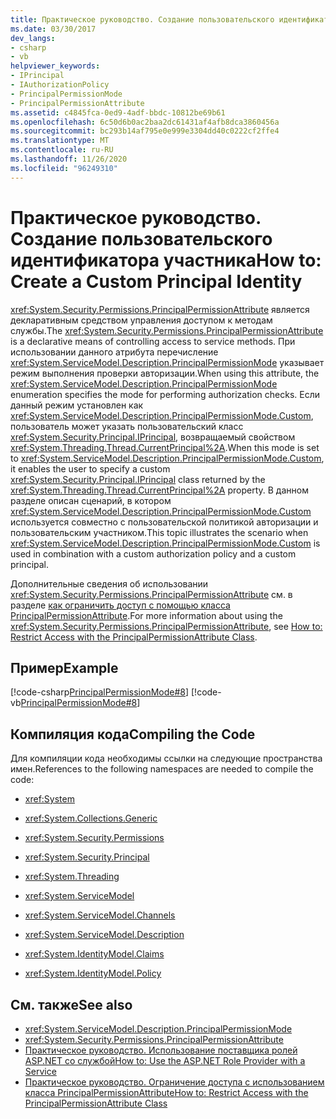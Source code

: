 ```yaml
---
title: Практическое руководство. Создание пользовательского идентификатора участника
ms.date: 03/30/2017
dev_langs:
- csharp
- vb
helpviewer_keywords:
- IPrincipal
- IAuthorizationPolicy
- PrincipalPermissionMode
- PrincipalPermissionAttribute
ms.assetid: c4845fca-0ed9-4adf-bbdc-10812be69b61
ms.openlocfilehash: 6c50d6b0ac2baa2dc61431af4afb8dca3860456a
ms.sourcegitcommit: bc293b14af795e0e999e3304dd40c0222cf2ffe4
ms.translationtype: MT
ms.contentlocale: ru-RU
ms.lasthandoff: 11/26/2020
ms.locfileid: "96249310"
---
```

# <a name="how-to-create-a-custom-principal-identity"></a><span data-ttu-id="adf02-102">Практическое руководство. Создание пользовательского идентификатора участника</span><span class="sxs-lookup"><span data-stu-id="adf02-102">How to: Create a Custom Principal Identity</span></span>

<span data-ttu-id="adf02-103"><xref:System.Security.Permissions.PrincipalPermissionAttribute> является декларативным средством управления доступом к методам службы.</span><span class="sxs-lookup"><span data-stu-id="adf02-103">The <xref:System.Security.Permissions.PrincipalPermissionAttribute> is a declarative means of controlling access to service methods.</span></span> <span data-ttu-id="adf02-104">При использовании данного атрибута перечисление <xref:System.ServiceModel.Description.PrincipalPermissionMode> указывает режим выполнения проверки авторизации.</span><span class="sxs-lookup"><span data-stu-id="adf02-104">When using this attribute, the <xref:System.ServiceModel.Description.PrincipalPermissionMode> enumeration specifies the mode for performing authorization checks.</span></span> <span data-ttu-id="adf02-105">Если данный режим установлен как <xref:System.ServiceModel.Description.PrincipalPermissionMode.Custom>, пользователь может указать пользовательский класс <xref:System.Security.Principal.IPrincipal>, возвращаемый свойством <xref:System.Threading.Thread.CurrentPrincipal%2A>.</span><span class="sxs-lookup"><span data-stu-id="adf02-105">When this mode is set to <xref:System.ServiceModel.Description.PrincipalPermissionMode.Custom>, it enables the user to specify a custom <xref:System.Security.Principal.IPrincipal> class returned by the <xref:System.Threading.Thread.CurrentPrincipal%2A> property.</span></span> <span data-ttu-id="adf02-106">В данном разделе описан сценарий, в котором <xref:System.ServiceModel.Description.PrincipalPermissionMode.Custom> используется совместно с пользовательской политикой авторизации и пользовательским участником.</span><span class="sxs-lookup"><span data-stu-id="adf02-106">This topic illustrates the scenario when <xref:System.ServiceModel.Description.PrincipalPermissionMode.Custom> is used in combination with a custom authorization policy and a custom principal.</span></span>  
  
 <span data-ttu-id="adf02-107">Дополнительные сведения об использовании <xref:System.Security.Permissions.PrincipalPermissionAttribute> см. в разделе [как ограничить доступ с помощью класса PrincipalPermissionAttribute](../how-to-restrict-access-with-the-principalpermissionattribute-class.md).</span><span class="sxs-lookup"><span data-stu-id="adf02-107">For more information about using the <xref:System.Security.Permissions.PrincipalPermissionAttribute>, see [How to: Restrict Access with the PrincipalPermissionAttribute Class](../how-to-restrict-access-with-the-principalpermissionattribute-class.md).</span></span>  
  
## <a name="example"></a><span data-ttu-id="adf02-108">Пример</span><span class="sxs-lookup"><span data-stu-id="adf02-108">Example</span></span>  

 [!code-csharp[PrincipalPermissionMode#8](../../../../samples/snippets/csharp/VS_Snippets_CFX/principalpermissionmode/cs/source.cs#8)]
 [!code-vb[PrincipalPermissionMode#8](../../../../samples/snippets/visualbasic/VS_Snippets_CFX/principalpermissionmode/vb/source.vb#8)]  
  
## <a name="compiling-the-code"></a><span data-ttu-id="adf02-109">Компиляция кода</span><span class="sxs-lookup"><span data-stu-id="adf02-109">Compiling the Code</span></span>  

 <span data-ttu-id="adf02-110">Для компиляции кода необходимы ссылки на следующие пространства имен.</span><span class="sxs-lookup"><span data-stu-id="adf02-110">References to the following namespaces are needed to compile the code:</span></span>  
  
- <xref:System>  
  
- <xref:System.Collections.Generic>  
  
- <xref:System.Security.Permissions>  
  
- <xref:System.Security.Principal>  
  
- <xref:System.Threading>  
  
- <xref:System.ServiceModel>  
  
- <xref:System.ServiceModel.Channels>  
  
- <xref:System.ServiceModel.Description>  
  
- <xref:System.IdentityModel.Claims>  
  
- <xref:System.IdentityModel.Policy>  
  
## <a name="see-also"></a><span data-ttu-id="adf02-111">См. также</span><span class="sxs-lookup"><span data-stu-id="adf02-111">See also</span></span>

- <xref:System.ServiceModel.Description.PrincipalPermissionMode>
- <xref:System.Security.Permissions.PrincipalPermissionAttribute>
- [<span data-ttu-id="adf02-112">Практическое руководство. Использование поставщика ролей ASP.NET со службой</span><span class="sxs-lookup"><span data-stu-id="adf02-112">How to: Use the ASP.NET Role Provider with a Service</span></span>](../feature-details/how-to-use-the-aspnet-role-provider-with-a-service.md)
- [<span data-ttu-id="adf02-113">Практическое руководство. Ограничение доступа с использованием класса PrincipalPermissionAttribute</span><span class="sxs-lookup"><span data-stu-id="adf02-113">How to: Restrict Access with the PrincipalPermissionAttribute Class</span></span>](../how-to-restrict-access-with-the-principalpermissionattribute-class.md)
